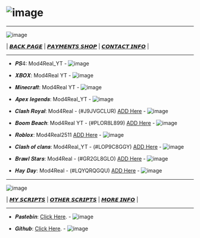 # ![image](https://github.com/Mod4Real/Mod4Real.github.io/assets/134821089/30700225-6658-46b1-aa22-f1c1924b93bf)

----------------------------------------------------------------------------------

![image](https://github.com/Mod4Real1/Mod4Real1.github.io/assets/138044753/2d84248a-03a4-4aad-837a-64c1d017129b)


| [𝘽𝘼𝘾𝙆 𝙋𝘼𝙂𝙀](https://mod4real.github.io/) | [𝙋𝘼𝙔𝙈𝙀𝙉𝙏𝙎 𝙎𝙃𝙊𝙋](https://mod4real1.github.io/) | [𝘾𝙊𝙉𝙏𝘼𝘾𝙏 𝙄𝙉𝙁𝙊](https://mod4real1.github.io/) | 

----------------------------------------------------------------------------------

+ 𝑷𝑺4: Mod4Real_YT - ![image](https://github.com/Mod4Real1/Mod4Real1.github.io/assets/138044753/92cc00ea-76cd-4bdf-82ff-394b11f1be3a)


+ 𝑿𝑩𝑶𝑿: Mod4Real YT - ![image](https://github.com/Mod4Real1/Mod4Real1.github.io/assets/138044753/92cc00ea-76cd-4bdf-82ff-394b11f1be3a)


+ 𝑴𝒊𝒏𝒆𝒄𝒓𝒂𝒇𝒕: Mod4Real YT - ![image](https://github.com/Mod4Real1/Mod4Real1.github.io/assets/138044753/58627e08-8819-4cf7-9a9d-65d0c7b69338)
  
+ 𝑨𝒑𝒆𝒙 𝒍𝒆𝒈𝒆𝒏𝒅𝒔: Mod4Real_YT - ![image](https://github.com/Mod4Real1/Mod4Real1.github.io/assets/138044753/92cc00ea-76cd-4bdf-82ff-394b11f1be3a)
  
+ 𝑪𝒍𝒂𝒔𝒉 𝑹𝒐𝒚𝒂𝒍: Mod4Real - (#J9JVGCLUR) [ADD Here](https://link.clashroyale.com/?clashroyale://supercell_id&p=9071075c-dcfb-4143-8d66-8117ca512b7d) - ![image](https://github.com/Mod4Real1/Mod4Real1.github.io/assets/138044753/2b974c6c-0b28-4952-b149-87e5723df4e6)


+ 𝑩𝒐𝒐𝒎 𝑩𝒆𝒂𝒄𝒉: Mod4Real YT - (#PLOR8L899) [ADD Here](https://link.boombeach.com/?url=boombeach%3A%2F%2FOpenSCID%3Fp%3D9071075c-dcfb-4143-8d66-8117ca512b7d&p=9071075c-dcfb-4143-8d66-8117ca512b7d) - ![image](https://github.com/Mod4Real1/Mod4Real1.github.io/assets/138044753/2b974c6c-0b28-4952-b149-87e5723df4e6)


+ 𝑹𝒐𝒃𝒍𝒐𝒙: Mod4Real2511 [ADD Here](https://www.roblox.com/users/3390022512/profile) - ![image](https://github.com/Mod4Real1/Mod4Real1.github.io/assets/138044753/250289bd-6a22-4b8c-aa85-ce1f629d9a96)

  
+ 𝑪𝒍𝒂𝒔𝒉 𝒐𝒇 𝒄𝒍𝒂𝒏𝒔: Mod4Real_YT - (#LOP9C8GGY) [ADD Here](https://link.clashofclans.com/?action=OpenSCID&p=9071075c-dcfb-4143-8d66-8117ca512b7d) - ![image](https://github.com/Mod4Real1/Mod4Real1.github.io/assets/138044753/2b974c6c-0b28-4952-b149-87e5723df4e6)


+ 𝑩𝒓𝒂𝒘𝒍 𝑺𝒕𝒂𝒓𝒔: Mod4Real - (#GR2GL8GLO) [ADD Here](https://link.brawlstars.com/?supercell_id&p=9071075c-dcfb-4143-8d66-8117ca512b7d) -  ![image](https://github.com/Mod4Real1/Mod4Real1.github.io/assets/138044753/2b974c6c-0b28-4952-b149-87e5723df4e6)

+ 𝑯𝒂𝒚 𝑫𝒂𝒚:  Mod4Real - (#LQYQRQGQU) [ADD Here](https://link.haydaygame.com/?action=OpenSCID&p=9071075c-dcfb-4143-8d66-8117ca512b7d) -  ![image](https://github.com/Mod4Real1/Mod4Real1.github.io/assets/138044753/2b974c6c-0b28-4952-b149-87e5723df4e6)

----------------------------------------------------------------------------------

![image](https://github.com/Mod4Real/Mod4Real.github.io/assets/134821089/fb14fc7b-e57b-4431-b471-cbc5f18cd6fb)


| [𝙈𝙔 𝙎𝘾𝙍𝙄𝙋𝙏𝙎](https://mod4real1.github.io/) | [𝙊𝙏𝙃𝙀𝙍 𝙎𝘾𝙍𝙄𝙋𝙏𝙎](https://mod4real1.github.io/) | [𝙈𝙊𝙍𝙀 𝙄𝙉𝙁𝙊](https://mod4real1.github.io/) | 

----------------------------------------------------------------------------------

+ 𝑷𝒂𝒔𝒕𝒆𝒃𝒊𝒏: [Click Here](https://pastebin.com/u/Mod4Real). - ![image](https://github.com/Mod4Real/Mod4Real.github.io/assets/134821089/171ed738-2e94-478e-8c19-ae003b0a2f09)

   
+ 𝑮𝒊𝒕𝒉𝒖𝒃: [Click Here](https://github.com/Mod4Real). - ![image](https://github.com/Mod4Real/Mod4Real.github.io/assets/134821089/30d1708a-f2b3-495d-9639-45d144ca7380)
